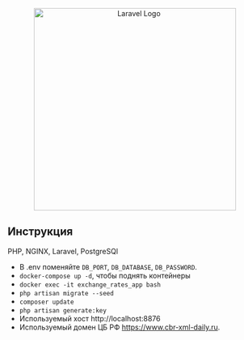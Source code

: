 <p align="center"><a href="https://laravel.com" target="_blank"><img src="https://raw.githubusercontent.com/laravel/art/master/logo-lockup/5%20SVG/2%20CMYK/1%20Full%20Color/laravel-logolockup-cmyk-red.svg" width="400" alt="Laravel Logo"></a></p>


## Инструкция
PHP, NGINX, Laravel, PostgreSQl
 - В .env поменяйте `DB_PORT`, `DB_DATABASE`, `DB_PASSWORD`.
 - `docker-compose up -d`, чтобы поднять контейнеры
 - `docker exec -it exchange_rates_app bash`
 - `php artisan migrate --seed`
 - `composer update`
 - `php artisan generate:key`
 - Используемый хост http://localhost:8876
 - Используемый домен ЦБ РФ https://www.cbr-xml-daily.ru.

